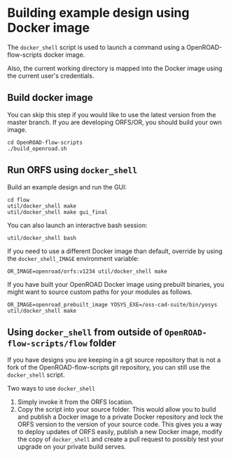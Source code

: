 Building example design using Docker image
==========================================

The `docker_shell` script is used to launch a command using a OpenROAD-flow-scripts docker image.

Also, the current working directory is mapped into the Docker image using the current user's credentials.

Build docker image
------------------

You can skip this step if you would like to use the latest version from the master
branch. If you are developing ORFS/OR, you should build your own image.

```
cd OpenROAD-flow-scripts
./build_openroad.sh
```

Run ORFS using `docker_shell`
-----------------------------

Build an example design and run the GUI:

```
cd flow
util/docker_shell make
util/docker_shell make gui_final
```

You can also launch an interactive bash session:

```
util/docker_shell bash
```

If you need to use a different Docker image than default, override by using the `docker_shell_IMAGE`
environment variable:

```
OR_IMAGE=openroad/orfs:v1234 util/docker_shell make
```

If you have built your OpenROAD Docker image using prebuilt binaries,
you might want to source custom paths for your modules as follows.

```
OR_IMAGE=openroad_prebuilt_image YOSYS_EXE=/oss-cad-suite/bin/yosys util/docker_shell make
```

Using `docker_shell` from outside of `OpenROAD-flow-scripts/flow` folder
------------------------------------------------------------------------

If you have designs you are keeping in a git source repository that is not
a fork of the OpenROAD-flow-scripts git repository, you can still use
the `docker_shell` script.

Two ways to use `docker_shell`

1. Simply invoke it from the ORFS location.
2. Copy the script into your source folder. This would allow you
   to build and publish a Docker image to a private Docker repository
   and lock the ORFS version to the version of your source code. This
   gives you a way to deploy updates of ORFS
   easily, publish a new Docker image, modify the copy of `docker_shell`
   and create a pull request to possibly test your upgrade on your private
   build serves.
